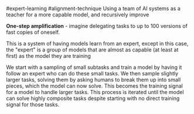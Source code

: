 #expert-learning 
#alignment-technique 
Using a team of AI systems as a teacher for a more capable model, and recursively improve

**One-step amplification** - imagine delegating tasks to up to 100 versions of fast copies of oneself. 

This is a system of having models learn from an expert, except in this case, the "expert" is a group of models that are almost as capable (at least at first) as the model they are training


We start with a sampling of small subtasks and train a model by having it follow an expert who can do these small tasks. We then sample slightly larger tasks, solving them by asking humans to break them up into small pieces, which the model can now solve. This becomes the training signal for a model to handle larger tasks. This process is iterated until the model can solve highly composite tasks despite starting with no direct training signal for those tasks. 

